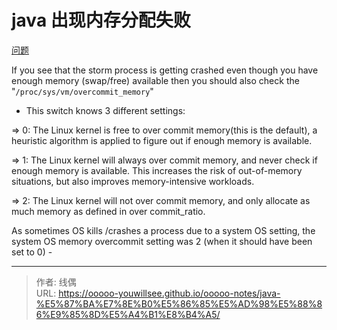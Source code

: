 # java 出现内存分配失败


[问题](https://community.cloudera.com/t5/Support-Questions/Storm-quot-Cannot-allocate-memory-quot-quot-insufficient/td-p/144449)

If you see that the storm process is getting crashed even though you have enough memory (swap/free) available then you should also check the &#34;`/proc/sys/vm/overcommit_memory`&#34;

- This switch knows 3 different settings:

=&gt; 0: The Linux kernel is free to over commit memory(this is the default), a heuristic algorithm is applied to figure out if enough memory is available.

=&gt; 1: The Linux kernel will always over commit memory, and never check if enough memory is available. This increases the risk of out-of-memory situations, but also improves memory-intensive workloads.

=&gt; 2: The Linux kernel will not over commit memory, and only allocate as much memory as defined in over commit_ratio.

As sometimes OS kills /crashes a process due to a system OS setting, the system OS memory overcommit setting was 2 (when it should have been set to 0) -

---

> 作者: 线偶  
> URL: https://ooooo-youwillsee.github.io/ooooo-notes/java-%E5%87%BA%E7%8E%B0%E5%86%85%E5%AD%98%E5%88%86%E9%85%8D%E5%A4%B1%E8%B4%A5/  

